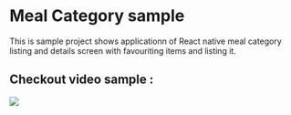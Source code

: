 # Meal Category sample
This is sample project shows applicationn of React native meal category listing and details screen with favouriting items and listing it.


## Checkout  video sample :


![](https://github.com/maulik22995/MealCategoryProject/blob/master/sample/sample1.gif)
